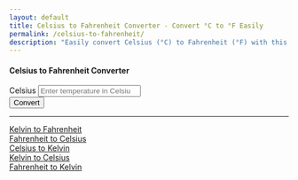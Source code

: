 ```yaml
---
layout: default
title: Celsius to Fahrenheit Converter - Convert °C to °F Easily
permalink: /celsius-to-fahrenheit/
description: "Easily convert Celsius (°C) to Fahrenheit (°F) with this fast and precise calculator. Ideal for weather, cooking, and science needs. Enter your value and get instant results!"
---
```


<div class="container mt-5">
  <div class="row justify-content-center">
    <div class="col-md-6">
      <div class="card shadow-sm">
        <div class="card-header bg-primary text-white text-center">
          <h4>Celsius to Fahrenheit Converter</h4>
        </div>
        <div class="card-body">
          <form id="converter-form">
            <div class="mb-3">
              <label for="celsiusInput" class="form-label">Celsius</label>
              <input type="number" class="form-control" id="celsiusInput" placeholder="Enter temperature in Celsius">
            </div>
            <div class="mb-3 text-center">
              <button type="button" class="btn btn-primary" onclick="convertToFahrenheit()">Convert</button>
            </div>
            <div class="alert alert-info d-none font-monospace fs-3" id="result"></div>
          </form>
        </div>
      </div>
    </div>
  </div>
</div>


<hr>

<div class="row justify-content-center">
  <div class="col-auto">
    <a class="btn btn-light shadow-sm" href="/kelvin-to-fahrenheit">Kelvin to Fahrenheit</a>
  </div>
  <div class="col-auto">
    <a class="btn btn-light shadow-sm" href="/fahrenheit-to-celsius">Fahrenheit to Celsius</a>
  </div>
  <div class="col-auto">
    <a class="btn btn-light shadow-sm" href="/celsius-to-kelvin">Celsius to Kelvin</a>
  </div>
  <div class="col-auto">
    <a class="btn btn-light shadow-sm" href="/kelvin-to-celsius">Kelvin to Celsius</a>
  </div>
  <div class="col-auto">
    <a class="btn btn-light shadow-sm" href="/fahrenheit-to-kelvin">Fahrenheit to Kelvin</a>
  </div>
</div>


<script src="{{ '/assets/js/celsius-to-fahrenheit.js' | relative_url }}"></script>
